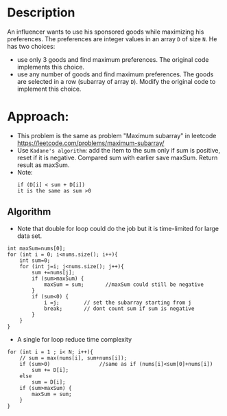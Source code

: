 # Description

An influencer wants to use his sponsored goods while maximizing his preferences. The preferences are integer values in an array `D` of size `N`. He has two choices:
- use only 3 goods and find maximum preferences. The original code implements this choice.
- use any number of goods and find maximum preferences. The goods are selected in a row (subarray of array `D`). Modify the original code to implement this choice. 

# Approach: 
- This problem is the same as problem "Maximum subarray" in leetcode https://leetcode.com/problems/maximum-subarray/ 
- Use `Kadane's algorithm`: add the item to the sum only if sum is positive, reset if it is negative. Compared sum with earlier save maxSum. Return result as maxSum. 
- Note: 
  ```
  if (D[i] < sum + D[i])  
  it is the same as sum >0
  ```
## Algorithm
* Note that double for loop could do the job but it is time-limited for large data set.
```
int maxSum=nums[0];
for (int i = 0; i<nums.size(); i++){
    int sum=0;
    for (int j=i; j<nums.size(); j++){
        sum +=nums[j];
        if (sum>maxSum) {
            maxSum = sum;       //maxSum could still be negative
        }
        if (sum<0) {
            i =j;        // set the subarray starting from j
            break;       // dont count sum if sum is negative
        }
    }
}
```
* A single for loop reduce time complexity
```
for (int i = 1 ; i< N; i++){
    // sum = max(nums[i], sum+nums[i]);
    if (sum>0)                //same as if (nums[i]<sum[0]+nums[i])
        sum += D[i];
    else
        sum = D[i];
    if (sum>maxSum) {
        maxSum = sum;
    }
}
```